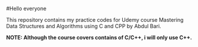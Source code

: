 #Hello everyone 

This repository contains my practice codes for Udemy course Mastering Data Structures and Algorithms using C and CPP by Abdul Bari.

**NOTE: Although the course covers contains of C/C++, i will only use C++.**
